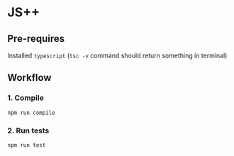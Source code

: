# JS++

## Pre-requires

Installed `typescript` (`tsc -v` command should return something in terminal)

## Workflow

### 1. Compile
```
npm run compile
```

### 2. Run tests
```
npm run test
```
